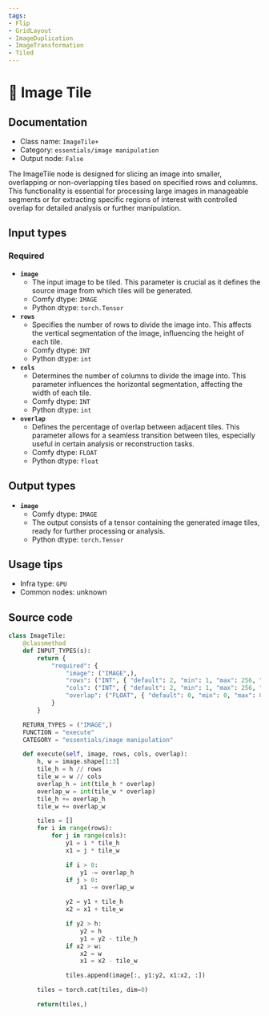 ```yaml
---
tags:
- Flip
- GridLayout
- ImageDuplication
- ImageTransformation
- Tiled
---
```


# 🔧 Image Tile
## Documentation
- Class name: `ImageTile+`
- Category: `essentials/image manipulation`
- Output node: `False`

The ImageTile node is designed for slicing an image into smaller, overlapping or non-overlapping tiles based on specified rows and columns. This functionality is essential for processing large images in manageable segments or for extracting specific regions of interest with controlled overlap for detailed analysis or further manipulation.
## Input types
### Required
- **`image`**
    - The input image to be tiled. This parameter is crucial as it defines the source image from which tiles will be generated.
    - Comfy dtype: `IMAGE`
    - Python dtype: `torch.Tensor`
- **`rows`**
    - Specifies the number of rows to divide the image into. This affects the vertical segmentation of the image, influencing the height of each tile.
    - Comfy dtype: `INT`
    - Python dtype: `int`
- **`cols`**
    - Determines the number of columns to divide the image into. This parameter influences the horizontal segmentation, affecting the width of each tile.
    - Comfy dtype: `INT`
    - Python dtype: `int`
- **`overlap`**
    - Defines the percentage of overlap between adjacent tiles. This parameter allows for a seamless transition between tiles, especially useful in certain analysis or reconstruction tasks.
    - Comfy dtype: `FLOAT`
    - Python dtype: `float`
## Output types
- **`image`**
    - Comfy dtype: `IMAGE`
    - The output consists of a tensor containing the generated image tiles, ready for further processing or analysis.
    - Python dtype: `torch.Tensor`
## Usage tips
- Infra type: `GPU`
- Common nodes: unknown


## Source code
```python
class ImageTile:
    @classmethod
    def INPUT_TYPES(s):
        return {
            "required": {
                "image": ("IMAGE",),
                "rows": ("INT", { "default": 2, "min": 1, "max": 256, "step": 1, }),
                "cols": ("INT", { "default": 2, "min": 1, "max": 256, "step": 1, }),
                "overlap": ("FLOAT", { "default": 0, "min": 0, "max": 0.5, "step": 0.01, }),
            }
        }

    RETURN_TYPES = ("IMAGE",)
    FUNCTION = "execute"
    CATEGORY = "essentials/image manipulation"

    def execute(self, image, rows, cols, overlap):
        h, w = image.shape[1:3]
        tile_h = h // rows
        tile_w = w // cols
        overlap_h = int(tile_h * overlap)
        overlap_w = int(tile_w * overlap)
        tile_h += overlap_h
        tile_w += overlap_w

        tiles = []
        for i in range(rows):
            for j in range(cols):
                y1 = i * tile_h
                x1 = j * tile_w

                if i > 0:
                    y1 -= overlap_h
                if j > 0:
                    x1 -= overlap_w

                y2 = y1 + tile_h
                x2 = x1 + tile_w

                if y2 > h:
                    y2 = h
                    y1 = y2 - tile_h
                if x2 > w:
                    x2 = w
                    x1 = x2 - tile_w

                tiles.append(image[:, y1:y2, x1:x2, :])

        tiles = torch.cat(tiles, dim=0)

        return(tiles,)

```
